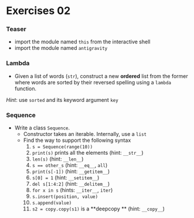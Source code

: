 # Exercises 02

### Teaser

- import the module named `this` from the interactive shell
- import the module named `antigravity`



### Lambda

- Given a list of words (`str`), construct a new **ordered** list from the former where words are sorted   by their reversed spelling using  a `lambda` function.

*Hint*: use `sorted` and its keyword argument `key`



### Sequence

- Write a class `Sequence`.
  - Constructor takes an iterable. Internally, use a `list`
  - Find the way to support the following syntax
    1. `s = Sequence(range(10))`
    2. `print(s)` prints all the elements (hint: `__str__`)
    3. `len(s)` (hint: `__len__`)
    4. `s == other_s` (hint: `__eq__`, `all`)
    5. `print(s[-1])` (hint: `__getitem__`)
    6. `s[0] = 1` (hint: `__setitem__`)
    7. `del s[1:4:2]` (hint: `__delitem__`)
    8. `for x in s` (hints: `__iter__`, `iter`)
    9. `s.insert(position, value)`
    10. `s.append(value)`
    11. `s2 = copy.copy(s1)` is a **deepcopy ** (hint: `__copy__`)